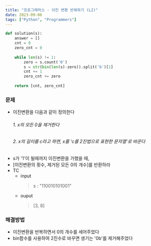 ```yaml
---
title: "프로그래머스 - 이진 변환 반복하기 (L2)"
date: 2023-09-06
tags: ["Python", "Programmers"]
---
```


```python
def solution(s):
    answer = []
    cnt = 0
    zero_cnt = 0
    
    while len(s) != 1:
        zero = s.count('0')
        s = str(bin(len(s)-zero)).split('b')[1]
        cnt += 1
        zero_cnt += zero
        
    return [cnt, zero_cnt]
```

### 문제

- 이진변환을 다음과 같이 정의한다
  ###### 1. x의 모든 0을 제거한다
  ###### 2. x의 길이를 c라고 하면, x를 'c를 2진법으로 표현한 문자열'로 바꾼다
- s가 '1'이 될때까지 이진변환을 가했을 때,
- [이진변환의 횟수, 제거된 모든 0의 개수]를 반환하라
- TC
  - input
    > s : "110010101001"
  - ouput
    > [3, 8]

### 해결방법
- 이진변환을 반복하면서 0의 개수를 세어주었다
- bin함수를 사용하여 2진수로 바꾸면 생기는 '0b'를 제거해주었다
